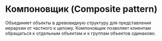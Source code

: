 <h1>Компоновщик (Composite pattern)</h1>
<p>Объединяет объекты в древовидную структуру для представления иерархии от частного к целому. 
  Компоновщик позволяет клиентам обращаться к отдельным объектам и к группам объектов одинаково.</p>
